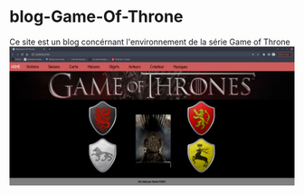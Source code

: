 # blog-Game-Of-Throne

Ce site est un blog concérnant l'environnement de la série Game of Throne
![Screenshot](homeGOT.png)
